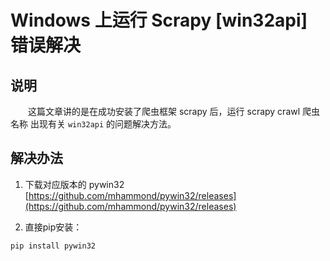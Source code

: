 ﻿# Windows 上运行 Scrapy [win32api] 错误解决

## 说明
　　这篇文章讲的是在成功安装了爬虫框架 scrapy 后，运行 scrapy crawl 爬虫名称 出现有关 `win32api` 的问题解决方法。

## 解决办法
1) 下载对应版本的 pywin32
[https://github.com/mhammond/pywin32/releases](https://github.com/mhammond/pywin32/releases)

2) 直接pip安装：
```bash
pip install pywin32
``` 



